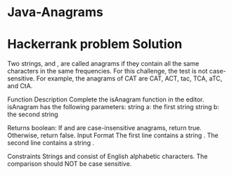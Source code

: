 # Java-Anagrams
# Hackerrank problem Solution

Two strings,  and , are called anagrams if they contain all the same characters in the same frequencies. For this challenge, the test is not case-sensitive. For example, the anagrams of CAT are CAT, ACT, tac, TCA, aTC, and CtA.  

Function Description  Complete the isAnagram function in the editor.  isAnagram has the following parameters:  string a: the first string string b: the second string 

Returns  boolean: If  and  are case-insensitive anagrams, return true. Otherwise, return false. Input Format  The first line contains a string . The second line contains a string .  

Constraints  Strings  and  consist of English alphabetic characters. The comparison should NOT be case sensitive.
